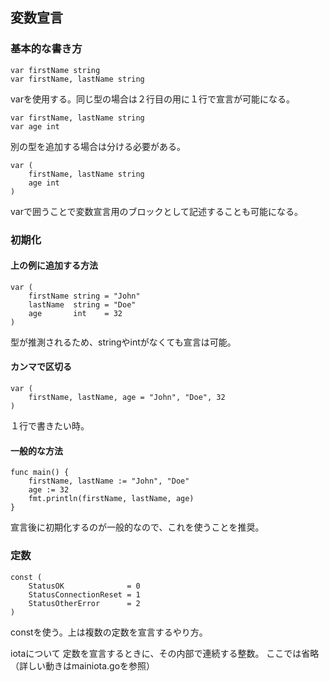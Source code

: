 ## 変数宣言
### 基本的な書き方
```
var firstName string
var firstName, lastName string
```
varを使用する。同じ型の場合は２行目の用に１行で宣言が可能になる。  
  
```
var firstName, lastName string
var age int
```
別の型を追加する場合は分ける必要がある。

```
var (
    firstName, lastName string
    age int
)
```
varで囲うことで変数宣言用のブロックとして記述することも可能になる。

### 初期化
#### 上の例に追加する方法
```
var (
    firstName string = "John"
    lastName  string = "Doe"
    age       int    = 32
)
```
型が推測されるため、stringやintがなくても宣言は可能。

#### カンマで区切る
```
var (
    firstName, lastName, age = "John", "Doe", 32
)
```
１行で書きたい時。

#### 一般的な方法
```
func main() {
    firstName, lastName := "John", "Doe"
    age := 32
    fmt.println(firstName, lastName, age)
}
```
宣言後に初期化するのが一般的なので、これを使うことを推奨。

### 定数
```
const (
    StatusOK              = 0
    StatusConnectionReset = 1
    StatusOtherError      = 2
)
```
constを使う。上は複数の定数を宣言するやり方。

iotaについて
定数を宣言するときに、その内部で連続する整数。
ここでは省略（詳しい動きはmainiota.goを参照）
